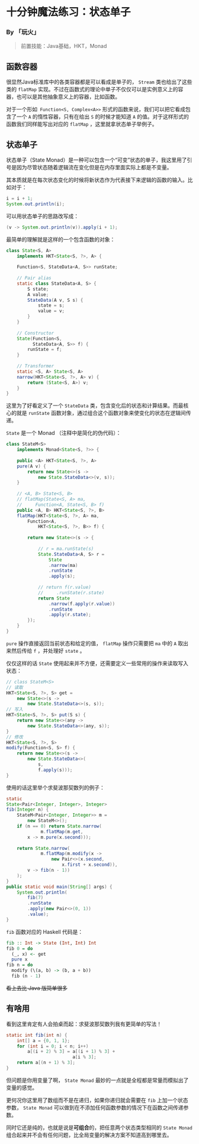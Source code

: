 # 十分钟魔法练习：状态单子

### By 「玩火」

> 前置技能：Java基础，HKT，Monad

## 函数容器

很显然Java标准库中的各类容器都是可以看成是单子的， `Stream` 类也给出了这些类的 `flatMap` 实现。不过在函数式的理论中单子不仅仅可以是实例意义上的容器，也可以是其他抽象意义上的容器，比如函数。

对于一个形如` Function<S, Complex<A>>` 形式的函数来说，我们可以把它看成包含了一个 `A` 的惰性容器，只有在给出 `S` 的时候才能知道 `A` 的值。对于这样形式的函数我们同样能写出对应的 `flatMap` ，这里就拿状态单子举例子。

## 状态单子

状态单子（State Monad）是一种可以包含一个“可变”状态的单子，我这里用了引号是因为尽管状态随着逻辑流在变化但是在内存里面实际上都是不变量。

其本质就是在每次状态变化的时候将新状态作为代表接下来逻辑的函数的输入。比如对于：

```java
i = i + 1;
System.out.println(i);
```

可以用状态单子的思路改写成：

```java
(v -> System.out.println(v)).apply(i + 1);
```

最简单的理解就是这样的一个包含函数的对象：

```java
class State<S, A> 
    implements HKT<State<S, ?>, A> {
    
    Function<S, StateData<A, S>> runState;
    
    // Pair alias
    static class StateData<A, S> {
        S state;
        A value;
        StateData(A v, S s) {
            state = s;
            value = v;
        }
    }
    
    // Constructor
    State(Function<S, 
          StateData<A, S>> f) { 
        runState = f; 
    }
    
    // Transformer
    static <S, A> State<S, A>
    narrow(HKT<State<S, ?>, A> v) {
        return (State<S, A>) v;
    }
}
```

这里为了好看定义了一个 `StateData` 类，包含变化后的状态和计算结果。而最核心的就是 `runState` 函数对象，通过组合这个函数对象来使变化的状态在逻辑间传递。

`State` 是一个 Monad （注释中是简化的伪代码）：

```java
class StateM<S> 
    implements Monad<State<S, ?>> {
    
    public <A> HKT<State<S, ?>, A> 
    pure(A v) {
        return new State<>(s -> 
            new State.StateData<>(v, s));
    }
    
    // <A, B> State<S, B> 
    // flatMap(State<S, A> ma, 
    //     Function<A, State<S, B> f)
    public <A, B> HKT<State<S, ?>, B>
    flatMap(HKT<State<S, ?>, A> ma, 
        Function<A,
            HKT<State<S, ?>, B>> f) {
        
        return new State<>(s -> {
            
            // r = ma.runState(s)
            State.StateData<A, S> r = 
                State
                .narrow(ma)
                .runState
                .apply(s);
            
            // return f(r.value)
            //     .runState(r.state)
            return State
                .narrow(f.apply(r.value))
                .runState
                .apply(r.state);
        });
    }
}

```

`pure` 操作直接返回当前状态和给定的值， `flatMap` 操作只需要把 `ma` 中的 `A` 取出来然后传给 `f` ，并处理好 `state` 。

仅仅这样的话 `State` 使用起来并不方便，还需要定义一些常用的操作来读取写入状态：

```java
// class StateM<S>
// 读取
HKT<State<S, ?>, S> get = 
    new State<>(s -> 
        new State.StateData<>(s, s));
// 写入
HKT<State<S, ?>, S> put(S s) {
    return new State<>(any -> 
        new State.StateData<>(any, s));
}
// 修改
HKT<State<S, ?>, S> 
modify(Function<S, S> f) {
    return new State<>(s -> 
        new State.StateData<>(
            s, 
            f.apply(s)));
}
```

使用的话这里举个求斐波那契数列的例子：

```java
static 
State<Pair<Integer, Integer>, Integer> 
fib(Integer n) {
    StateM<Pair<Integer, Integer>> m = 
        new StateM<>();
    if (n == 0) return State.narrow(
             m.flatMap(m.get,
        x -> m.pure(x.second)));
    
    return State.narrow(
             m.flatMap(m.modify(x -> 
                 new Pair<>(x.second, 
                     x.first + x.second)),
        v -> fib(n - 1))
    );
}
public static void main(String[] args) {
    System.out.println(
        fib(7)
        .runState
        .apply(new Pair<>(0, 1))
        .value);
}
```

`fib` 函数对应的 Haskell 代码是：

```haskell
fib :: Int -> State (Int, Int) Int
fib 0 = do
  (_, x) <- get
  pure x
fib n = do
  modify (\(a, b) -> (b, a + b))
  fib (n - 1)
```

~~看上去比 Java 版简单很多~~

## 有啥用

看到这里肯定有人会拍桌而起：求斐波那契数列我有更简单的写法！

```java
static int fib(int n) {
    int[] a = {0, 1, 1};
    for (int i = 0; i < n; i++)
        a[(i + 2) % 3] = a[(i + 1) % 3] + 
                         a[i % 3];
    return a[(n + 1) % 3];
}
```

但问题是你用变量了啊， `State Monad` 最妙的一点就是全程都是常量而模拟出了变量的感觉。

更何况你这里用了数组而不是在递归，如果你递归就会需要在 `fib` 上加一个状态参数， `State Monad` 可以做到在不添加任何函数参数的情况下在函数之间传递参数。

同时它还是纯的，也就是说是**可组合**的，把任意两个状态类型相同的 `State Monad` 组合起来并不会有任何问题，比全局变量的解决方案不知道高到哪里去。



